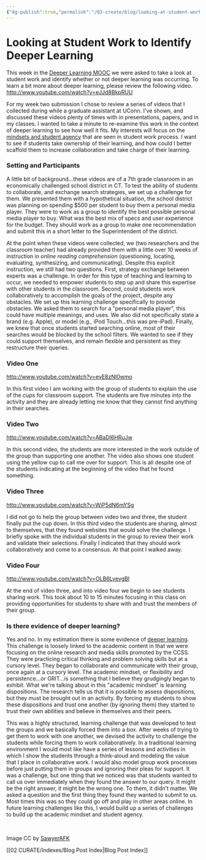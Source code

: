 ```yaml
---
{"dg-publish":true,"permalink":"/03-create/blog/looking-at-student-work-to-identify-deeper-learning/","title":"Looking at Student Work to Identify Deeper Learning","tags":["deep-learning"]}
---
```


# Looking at Student Work to Identify Deeper Learning

This week in the [Deeper Learning MOOC](http://dlmooc.deeper-learning.org/) we were asked to take a look at student work and identify whether or not deeper learning was occurring. To learn a bit more about deeper learning, please review the following video. http://www.youtube.com/watch?v=eJJd8BkpRUU

For my week two submission I chose to review a series of videos that I collected during while a graduate assistant at UConn. I've shown, and discussed these videos plenty of times with in presentations, papers, and in my classes. I wanted to take a minute to re-examine this work in the context of deeper learning to see how well it fits. My interests will focus on the [mindsets and student agency](http://www.hightechhigh.org/unboxed/issue10/mindsets_and_student_agency_contributors/) that are seen in student work process. I want to see if students take ownership of their learning, and how could I better scaffold them to increase collaboration and take charge of their learning.

### Setting and Participants

A little bit of background...these videos are of a 7th grade classroom in an economically challenged school district in CT. To test the ability of students to collaborate, and exchange search strategies, we set up a challenge for them. We presented them with a hypothetical situation, the school district was planning on spending $500 per student to buy them a personal media player. They were to work as a group to identify the best possible personal media player to buy. What was the best mix of specs and user experience for the budget. They should work as a group to make one recommendation and submit this in a short letter to the Superintendent of the district.

At the point when these videos were collected, we (two researchers and the classroom teacher) had already provided them with a little over 10 weeks of instruction in _online reading comprehension_ (questioning, locating, evaluating, synthesizing, and communicating). Despite this explicit instruction, we still had two questions. First, strategy exchange between experts was a challenge. In order for this type of teaching and learning to occur, we needed to empower students to step up and share this expertise with other students in the classroom. Second, could students work collaboratively to accomplish the goals of the project, despite any obstacles. We set up this learning challenge specifically to provide obstacles. We asked them to search for a "personal media player", this could have multiple meanings, and uses. We also did not specifically state a brand (e.g. Apple), or model (e.g., iPod Touch...this was pre-iPad). Finally, we knew that once students started searching online, most of their searches would be blocked by the school filters. We wanted to see if they could support themselves, and remain flexible and persistent as they restructure their queries.

### Video One

http://www.youtube.com/watch?v=evE8zNl0wmo

In this first video I am working with the group of students to explain the use of the cups for classroom support. The students are five minutes into the activity and they are already letting me know that they cannot find anything in their searches.

### Video Two

http://www.youtube.com/watch?v=ABaDI6HRuJw

In this second video, the students are more interested in the work outside of the group than supporting one another. The video also shows one student using the yellow cup to call me over for support. This is all despite one of the students indicating at the beginning of the video that he found something.

### Video Three

http://www.youtube.com/watch?v=WiP5dN6mYSg

I did not go to help the group between video two and three, the student finally put the cup down. In this third video the students are sharing, almost to themselves, that they found websites that would solve the challenge. I briefly spoke with the individual students in the group to review their work and validate their selections. Finally I indicated that they should work collaboratively and come to a consensus. At that point I walked away.

### Video Four

http://www.youtube.com/watch?v=OLB6LyevgBI

At the end of video three, and into video four we begin to see students sharing work. This took about 10 to 15 minutes focusing in this class on providing opportunities for students to share with and trust the members of their group.

### Is there evidence of deeper learning?

Yes and no. In my estimation there is some evidence of [deeper learning](http://www.hewlett.org/programs/education-program/deeper-learning/what-is-deeper-learning). This challenge is loosely linked to the academic content in that we were focusing on the online research and media skills promoted by the CCSS. They were practicing critical thinking and problem solving skills but at a cursory level. They began to collaborate and communicate with their group, once again at a cursory level. The academic mindset, or flexibility and persistence...or GRIT...is something that I believe they grudgingly began to exhibit. What we're talking about in this "academic mindset" is learning dispositions. The research tells us that it is possible to assess dispositions, but they must be brought out in an activity. By forcing my students to show these dispositions and trust one another (by ignoring them) they started to trust their own abilities and believe in themselves and their peers.

This was a highly structured, learning challenge that was developed to test the groups and we basically forced them into a box. After weeks of trying to get them to work with one another, we devised the activity to challenge the students while forcing them to work collaboratively. In a traditional learning environment I would most like have a series of lessons and activities in which I show the students through a think-aloud and modeling the value that I place in collaborative work. I would also model group work processes before just putting them in groups and ignoring their pleas for support. It was a challenge, but one thing that we noticed was that students wanted to call us over immediately when they found the answer to our query. It might be the right answer, it might be the wrong one. To them, it didn't matter. We asked a question and the first thing they found they wanted to submit to us. Most times this was so they could go off and play in other areas online. In future learning challenges like this, I would build up a series of challenges to build up the academic mindset and student agency.

 

Image CC by [SawyerAFK](http://www.deviantart.com/art/Magnifying-glass-photo-277762178)

[[02 CURATE/Indexes/Blog Post Index\|Blog Post Index]]